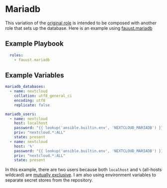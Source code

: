 # Mariadb

This variation of the [original role](https://github.com/Tronde/ansible_role_deploy_nextcloud_with_mariadb_pod) is intended to be composed with another role that sets up the database. Here is an example using [fauust.mariadb](https://github.com/fauust/ansible-role-mariadb)

## Example Playbook

```yaml
  roles:
    - fauust.mariadb
```

## Example Variables

```yaml
mariadb_databases:
  - name: nextcloud
    collation: utf8_general_ci
    encoding: utf8
    replicate: false

mariadb_users:
  - name: nextcloud
    host: localhost
    password: "{{ lookup('ansible.builtin.env', 'NEXTCLOUD_MARIADB') }}"
    priv: "nextcloud.*:ALL"
    state: present
  - name: nextcloud
    host: '%'
    password: "{{ lookup('ansible.builtin.env', 'NEXTCLOUD_MARIADB') }}"
    priv: "nextcloud.*:ALL"
    state: present
```
In this example, there are two users because both `localhost` and `%` (all-hosts wildcard) are [mutually exclusive](https://stackoverflow.com/q/10823854/9290). I am also using environment variables to  separate secret stores from the repository.